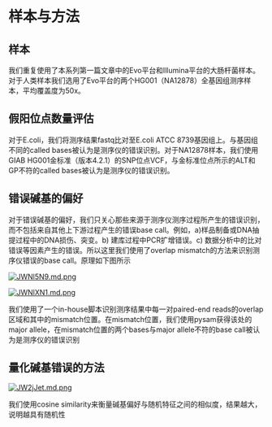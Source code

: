 # 样本与方法

## 样本
我们重复使用了本系列第一篇文章中的Evo平台和Illumina平台的大肠杆菌样本。对于人类样本我们选用了Evo平台的两个HG001（NA12878）全基因组测序样本，平均覆盖度为50x。

## 假阳位点数量评估
对于E.coli，我们将测序结果fastq比对至E.coli ATCC 8739基因组上。与基因组不同的called bases被认为是测序仪的错误识别。对于NA12878样本，我们使用GIAB HG001金标准（版本4.2.1）的SNP位点VCF，与金标准位点所示的ALT和GP不符的called bases被认为是测序仪的错误识别。

## 错误碱基的偏好
对于错误碱基的偏好，我们只关心那些来源于测序仪测序过程所产生的错误识别，而不包括来自其他上下游过程产生的错误base call。例如，a)样品制备或DNA抽提过程中的DNA损伤、突变。b) 建库过程中PCR扩增错误。c) 数据分析中的比对错误等因素产生的错误。所以这里我们使用了overlap mismatch的方法来识别测序仪错误的base call。原理如下图所示

[![JWNl5N9.md.png](https://iili.io/JWNl5N9.md.png)](https://iili.io/JWNl5N9.png)

[![JWNlXN1.md.png](https://iili.io/JWNlXN1.md.png)](https://iili.io/JWNlXN1.png)

我们使用了一个in-house脚本识别测序结果中每一对paired-end reads的overlap区域和其中的mismatch位置。在mismatch位置，我们使用pysam获得该处的major allele，在mismatch位置的两个bases与major allele不符的base call被认为是测序仪的错误识别

## 量化碱基错误的方法
[![JW2jJet.md.png](https://iili.io/JW2jJet.md.png)](https://iili.io/JW2jJet.png)

我们使用cosine similarity来衡量碱基偏好与随机特征之间的相似度，结果越大，说明越具有随机性
